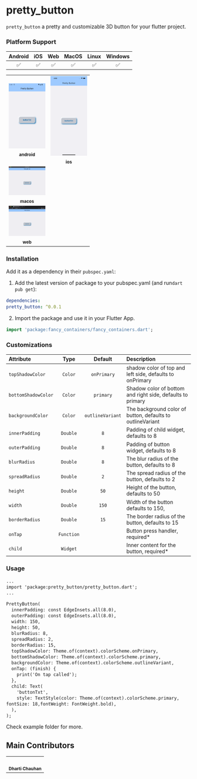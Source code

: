 # pretty_button

`pretty_button` a pretty and customizable 3D button for your flutter project.

### Platform Support

| Android | iOS | Web | MacOS | Linux | Windows |
| :-----: | :-: | :---: | :-----: | :-: | :---: |
| &#9989; | &#9989; | &#9989; | &#9989; | &#9989; | &#9989; |

<table>
  <tr>
    <td align="center"><a href="https://github.com/Dharti1623/prettyButtons/blob/main/screenshots/android.png"><img src="https://raw.githubusercontent.com/Dharti1623/prettyButtons/main/screenshots/android.png" width="100px;" alt="android"/><br /><sub><b>android</b></sub></a></td>
    <td align="center"><a href="https://github.com/Dharti1623/prettyButtons/blob/main/screenshots/iphone"><img src="https://raw.githubusercontent.com/Dharti1623/prettyButtons/main/screenshots/iphone.png" width="100px;" alt="ios"/><br /><sub><b>ios</b></sub></a></td>
  </tr>  
  <tr>
    <td align="center"><a href="https://github.com/Dharti1623/prettyButtons/blob/main/screenshots/macOs.png"><img src="https://raw.githubusercontent.com/Dharti1623/prettyButtons/main/screenshots/macOs.png" width="100px;" alt="macos"/><br /><sub><b>macos</b></sub></a></td>
  </tr>
    <tr>
    <td align="center"><a href="https://github.com/Dharti1623/prettyButtons/blob/main/screenshots/web.png"><img src="https://raw.githubusercontent.com/Dharti1623/prettyButtons/main/screenshots/web.png" width="100px;" alt="web"/><br /><sub><b>web</b></sub></a></td>
  </tr>
</table>


<!-- ![Android Image](screenshots/android.png)
![ios Image](screenshots/iphone.png)
![macos Image](screenshots/macOs.png)
![web Image](screenshots/web.png) -->

### Installation

Add it as a dependency in their `pubspec.yaml`:


1. Add the latest version of package to your pubspec.yaml (and run`dart pub get`):
```yaml
dependencies:
pretty_button: ^0.0.1
```
2. Import the package and use it in your Flutter App.
```dart
import 'package:fancy_containers/fancy_containers.dart';
```

### Customizations

| Attribute           |    Type    |     Default      | Description                                                |
|:--------------------|:----------:|:----------------:|:-----------------------------------------------------------|
| `topShadowColor`    |  `Color`   |   `onPrimary`    | shadow color of top and left side, defaults to onPrimary   |
| `bottomShadowColor` |  `Color`   |    `primary`     | Shadow color of bottom and right side, defaults to primary |
| `backgroundColor`   |  `Color`   | `outlineVariant` | The background color of button, defaults to outlineVariant |
| `innerPadding`      |  `Double`  |       `8`        | Padding of child widget, defaults to 8                     |
| `outerPadding`      |  `Double`  |       `8`        | Padding of button widget, defaults to 8                    |
| `blurRadius`        |  `Double`  |       `8`        | The blur radius of the button, defaults to 8               |
| `spreadRadius`      |  `Double`  |       `2`        | The spread radius of the button, defaults to 2             |
| `height`            |  `Double`  |       `50`       | Height of the button, defaults to 50                       |
| `width`             |  `Double`  |      `150`       | Width of the button defaults to 150,                       |
| `borderRadius`      |  `Double`  |       `15`       | The border radius of the button, defaults to 15            |
| `onTap`             | `Function` |                  | Button press handler, required*                            |
| `child`             |  `Widget`  |                  | Inner content for the button, required*                    |

### Usage

```
...
import 'package:pretty_button/pretty_button.dart';
...
```

```
PrettyButton(
  innerPadding: const EdgeInsets.all(8.0),
  outerPadding: const EdgeInsets.all(8.0),
  width: 150,
  height: 50,
  blurRadius: 8,
  spreadRadius: 2,
  borderRadius: 15,
  topShadowColor: Theme.of(context).colorScheme.onPrimary,
  bottomShadowColor: Theme.of(context).colorScheme.primary,
  backgroundColor: Theme.of(context).colorScheme.outlineVariant,
  onTap: (finish) {
    print('On tap called');
  },
  child: Text(
    'buttonTxt',
    style: TextStyle(color: Theme.of(context).colorScheme.primary, fontSize: 18,fontWeight: FontWeight.bold),
  ),
);
```

Check example folder for more.

## Main Contributors

<table>
  <tr>
    <td align="center"><a href="https://github.com/Dharti1623"><img src="https://avatars.githubusercontent.com/u/102344648?s=400&u=f090532c81927a74127240b841de2f79e388fc02&v=4" width="100px;" alt=""/><br /><sub><b>Dharti Chauhan </b></sub></a></td>
  </tr>
</table>
<br/>
